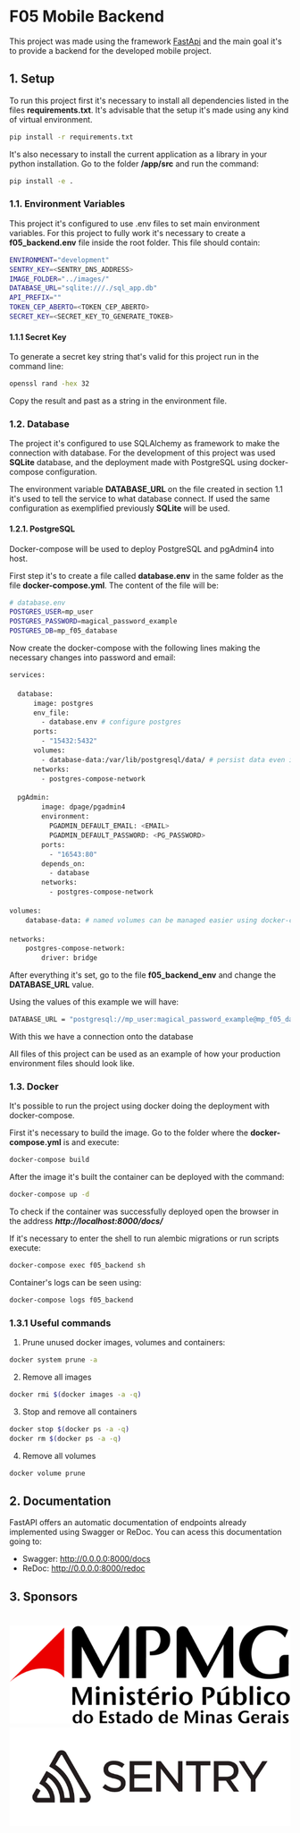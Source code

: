 # F05 Mobile Backend

This project was made using the framework [FastApi](https://fastapi.tiangolo.com/)
and the main goal it's to provide a backend for the developed mobile project.
 
## 1. Setup
 
To run this project first it's necessary to install all dependencies listed in the files
**requirements.txt**. It's advisable that the setup it's made using any kind of 
virtual environment.
 
```bash
pip install -r requirements.txt
```

It's also necessary to install the current application as a library in your python installation.
Go to the folder **/app/src** and run the command:

```bash
pip install -e .
```

### 1.1. Environment Variables

This project it's configured to use .env files to set main environment variables. For this project to 
fully work it's necessary to create a **f05_backend.env** file inside the root folder. This file should contain:

```bash
ENVIRONMENT="development"
SENTRY_KEY=<SENTRY_DNS_ADDRESS>
IMAGE_FOLDER="../images/"
DATABASE_URL="sqlite:///./sql_app.db"
API_PREFIX="" 
TOKEN_CEP_ABERTO=<TOKEN_CEP_ABERTO>
SECRET_KEY=<SECRET_KEY_TO_GENERATE_TOKEB>
```

#### 1.1.1 Secret Key

To generate a secret key string that's valid for this project run in the command line:

```bash
openssl rand -hex 32
```

Copy the result and past as a string in the environment file.

### 1.2. Database

The project it's configured to use SQLAlchemy as framework to make the connection with database. For the development of this 
project was used **SQLite** database, and the deployment made with PostgreSQL using docker-compose configuration.

The environment variable **DATABASE_URL** on the file created in section 1.1 it's used to tell the service to what database connect.
If used the same configuration as exemplified previously **SQLite** will be used.

#### 1.2.1. PostgreSQL

Docker-compose will be used to deploy PostgreSQL and pgAdmin4 into host.

First step it's to create a file called **database.env** in the same folder as the file **docker-compose.yml**. The content of the file
will be:

```bash
# database.env
POSTGRES_USER=mp_user
POSTGRES_PASSWORD=magical_password_example
POSTGRES_DB=mp_f05_database
```

Now create the docker-compose with the following lines making the necessary changes into password and email:

```bash
services:

  database:
      image: postgres
      env_file:
        - database.env # configure postgres
      ports:
        - "15432:5432"
      volumes:
        - database-data:/var/lib/postgresql/data/ # persist data even if container shuts down
      networks:
        - postgres-compose-network

  pgAdmin:
        image: dpage/pgadmin4
        environment:
          PGADMIN_DEFAULT_EMAIL: <EMAIL>
          PGADMIN_DEFAULT_PASSWORD: <PG_PASSWORD>
        ports:
          - "16543:80"
        depends_on:
          - database
        networks:
          - postgres-compose-network

volumes:
    database-data: # named volumes can be managed easier using docker-compose

networks: 
    postgres-compose-network:
        driver: bridge
```

After everything it's set, go to the file **f05_backend_env** and change the **DATABASE_URL** value.

Using the values of this example we will have:

````bash
DATABASE_URL = "postgresql://mp_user:magical_password_example@mp_f05_database/db"
````

With this we have a connection onto the database

All files of this project can be used as an example of how your production environment files should
look like.

### 1.3. Docker

It's possible to run the project using docker doing the deployment with docker-compose. 

First it's necessary to build the image. Go to the folder where the **docker-compose.yml** is and
execute:

```bash
docker-compose build
```

After the image it's built the container can be deployed with the command:

```bash
docker-compose up -d
```

To check if the container was successfully deployed open the browser in the 
address ***http://localhost:8000/docs/***

If it's necessary to enter the shell to run alembic migrations or run scripts execute:

```bash
docker-compose exec f05_backend sh 
```

Container's logs can be seen using:

```bash
docker-compose logs f05_backend
```

### 1.3.1 Useful commands

1. Prune unused docker images, volumes and containers:

```bash
docker system prune -a
```

2. Remove all images 

```bash
docker rmi $(docker images -a -q)
```

3. Stop and remove all containers

```bash
docker stop $(docker ps -a -q)
docker rm $(docker ps -a -q)
```

4. Remove all volumes

```bash
docker volume prune
```

## 2. Documentation

FastAPI offers an automatic documentation of endpoints already implemented using 
Swagger or ReDoc. You can acess this documentation going to:

* Swagger: http://0.0.0.0:8000/docs
* ReDoc: http://0.0.0.0:8000/redoc

## 3. Sponsors

<h1 align="center">
  <a href="https://www.mpmg.mp.br/"><img src="./assets/mmpg_logo.png" alt="MPMG"></a>
  <br>
  <a href="https://sentry.io/"><img src="./assets/sentry-logo-black.png" alt="Sentry"></a>
  <br>
</h1>